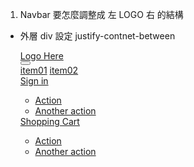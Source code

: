 1. Navbar 要怎麼調整成 左 LOGO 右 的結構

- 外層 div 設定 justify-contnet-between

  <nav class="navbar navbar-expand-lg bg-light navbar__base align-content-center" role="navigation">
    <a class="navbar-brand position-absolute top-50 start-50 translate-middle" href="#"
      >Logo Here</a
    >
    <div class="d-flex">
      <button
        class="navbar-toggler"
        type="button"
        data-bs-toggle="collapse"
        data-bs-target="#navbarSupportedContent"
        aria-controls="navbarSupportedContent"
        aria-expanded="false"
        aria-label="Toggle navigation"
      >
        <!-- <i class="bi bi-list"></i> -->
        <div id="navbar__hamburger">
          <i class="line"></i>
          <i class="line"></i>
          <i class="line"></i>
        </div>
      </button>
    </div>
    <div class="container-fluid navbar__mobile">
      <div class="collapse navbar-collapse text-center" id="navbarSupportedContent">
        <div class="navbar-nav">
          <div class="d-lg-flex">
            <a href="javascript;" class="nav-link">item01</a>
            <a href="javascript;" class="nav-link">item02</a>
          </div>
        </div>
      </div>
    </div>
    <div class="d-flex position-absolute top-50 end-0 translate-middle-y">
      <div class="nav-item dropdown">
        <a
          class="nav-link"
          href="#"
          id="member"
          role="button"
          data-bs-toggle="dropdown"
          aria-expanded="false"
        >
          <span class="d-none">Sign in</span>
          <i class="bi bi-person"></i>
        </a>
        <ul class="dropdown-menu" aria-labelledby="member">
          <li><a class="dropdown-item" href="#">Action</a></li>
          <li><a class="dropdown-item" href="#">Another action</a></li>
        </ul>
      </div>
      <div class="nav-item dropdown">
        <a
          class="nav-link"
          href="#"
          id="cart"
          role="button"
          data-bs-toggle="dropdown"
          aria-expanded="false"
        >
          <span class="d-none">Shopping Cart</span>
          <i class="bi bi-cart2"></i>
        </a>
        <ul class="dropdown-menu" aria-labelledby="cart">
          <li><a class="dropdown-item" href="#">Action</a></li>
          <li><a class="dropdown-item" href="#">Another action</a></li>
        </ul>
      </div>
    </div>
  </nav>

